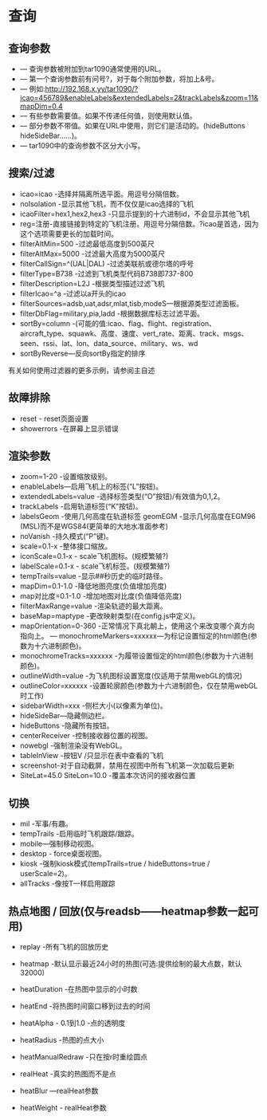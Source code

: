 # 查询

## 查询参数

- — 查询参数被附加到tar1090通常使用的URL。
- — 第一个查询参数前有问号?，对于每个附加参数，将加上&号。
- — 例如:<http://192.168.x.yy/tar1090/?icao=456789&enableLabels&extendedLabels=2&trackLabels&zoom=11&mapDim=0.4>
- — 有些参数需要值。如果不传递任何值，则使用默认值。
- — 部分参数不带值。如果在URL中使用，则它们是活动的。(hideButtons hideSideBar……)。
- — tar1090中的查询参数不区分大小写。

## 搜索/过滤

- icao=icao -选择并隔离所选平面。用逗号分隔倍数。
- noIsolation -显示其他飞机，而不仅仅是icao选择的飞机
- icaoFilter=hex1,hex2,hex3 -只显示提到的十六进制id，不会显示其他飞机
- reg=注册-直接链接到特定的飞机注册。用逗号分隔倍数。?icao是首选，因为这个选项需要更长的加载时间。
- filterAltMin=500 -过滤最低高度到500英尺
- filterAltMax=5000 -过滤最大高度为5000英尺
- filterCallSign=^(UAL|DAL) -过滤美联航或德尔塔的呼号
- filterType=B738 -过滤到飞机类型代码B738即737-800
- filterDescription=L2J -根据类型描述过滤飞机
- filterIcao=^a -过滤以a开头的icao
- filterSources=adsb,uat,adsr,mlat,tisb,modeS—根据源类型过滤面板。
- filterDbFlag=military,pia,ladd -根据数据库标志过滤平面。
- sortBy=column -(可能的值:icao、flag、flight、registration、aircraft_type、squawk、高度、速度、vert_rate、距离、track、msgs、seen、rssi、lat、lon、data_source、military、ws、wd
- sortByReverse—反向sortBy指定的排序

有关如何使用过滤器的更多示例，请参阅主自述

## 故障排除

- reset - reset页面设置
- showerrors -在屏幕上显示错误

## 渲染参数

- zoom=1-20 -设置缩放级别。
- enableLabels—启用飞机上的标签(“L”按钮)。
- extendedLabels=value -选择标签类型(“O”按钮)/有效值为0,1,2。
- trackLabels -启用轨道标签(“K”按钮)。
- labelsGeom -使用几何高度在轨道标签
geomEGM -显示几何高度在EGM96 (MSL)而不是WGS84(更简单的大地水准面参考)
- noVanish -持久模式(“P”键)。
- scale=0.1-x -整体接口缩放。
- iconScale=0.1-x - scale飞机图标。(规模繁殖?)
- labelScale=0.1-x - scale飞机标签。(规模繁殖?)
- tempTrails=value -显示##秒历史的临时路径。
- mapDim=0.1-1.0 -降低地图亮度(负值增加亮度)
- map对比度=0.1-1.0 -增加地图对比度(负值降低亮度)
- filterMaxRange=value -渲染轨迹的最大距离。
- baseMap=maptype -更改映射类型(在config.js中定义)。
- mapOrientation=0-360 -正常情况下真北朝上，使用这个来改变哪个真方向指向上。
— monochromeMarkers=xxxxxx—为标记设置恒定的html颜色(参数为十六进制颜色)。
- monochromeTracks=xxxxxx -为履带设置恒定的html颜色(参数为十六进制颜色)。
- outlineWidth=value -为飞机图标设置宽度(仅适用于禁用webGL的情况)
- outlineColor=xxxxxx -设置轮廓颜色(参数为十六进制颜色，仅在禁用webGL时工作)
- sidebarWidth=xxx -侧栏大小(以像素为单位)。
- hideSideBar—隐藏侧边栏。
- hideButtons -隐藏所有按钮。
- centerReceiver -控制接收器位置的视图。
- nowebgl -强制渲染没有WebGL。
- tableInView -按钮V /只显示在表中查看的飞机
- screenshot-对于自动截屏，禁用在视图中所有飞机第一次加载后更新
- SiteLat=45.0 SiteLon=10.0 -覆盖本次访问的接收器位置

## 切换

- mil -军事/有趣。
- tempTrails -启用临时飞机跟踪/跟踪。
- mobile—强制移动视图。
- desktop - force桌面视图。
- kiosk -强制kiosk模式(tempTrails=true / hideButtons=true / userScale=2)。
- allTracks -像按T一样启用跟踪

## 热点地图 / 回放(仅与readsb——heatmap参数一起可用)

- replay -所有飞机的回放历史
- heatmap -默认显示最近24小时的热图(可选:提供绘制的最大点数，默认32000)
- heatDuration -在热图中显示的小时数
- heatEnd -将热图时间窗口移到过去的时间
- heatAlpha - 0.1到1.0 -点的透明度
- heatRadius -热图的点大小
- heatManualRedraw -只在按r时重绘圆点

- realHeat -真实的热图而不是点
- heatBlur —realHeat参数
- heatWeight - realHeat参数
